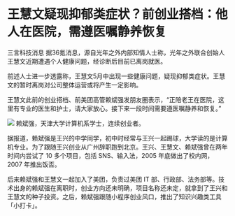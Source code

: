 

# 王慧文疑现抑郁类症状？前创业搭档：他人在医院，需遵医嘱静养恢复

三言科技消息 据36氪消息，源自光年之外内部知情人士称，光年之外联合创始人王慧文近期遭遇个人健康问题，经诊断后目前已离岗就医。

前述人士进一步透露称，王慧文5月中出现一些健康问题，疑现抑郁类症状。王慧文的暂时离岗对公司整体运营或将产生一定影响。

王慧文此前的创业搭档、前美团高管赖斌强发朋友圈表示，“正陪老王在医院，这里有专业的医生和护士，请大家放心。接下来一段时间需要遵医嘱静养和恢复。”

![](https://inews.gtimg.com/om_bt/OPLloTLlolqTOAa8OM8IUuagZkHv3ByyCBHUk_qH0xEksAA/1000)
赖斌强，天津大学计算机系学士，连续创业者。

据报道，赖斌强是王兴的中学同学，初中时经常与王兴一起踢球，大学读的是计算机专业。为了跟随王兴创业从广州辞职跑到北京。王兴、王慧文、赖斌强曾在两年时间内尝试了
10 多个项目，包括 SNS、输入法，2005 年底做出了校内网，2007 年推出饭否。

后来赖斌强和王慧文一起加入了美团，负责过美团 IT
部、行政部、法务部等。技术出身的赖斌强在离职时，创业方向还未明确，项目名称还未定，就拿到了王兴和王慧文的种子投资。之后，赖斌强跟随小程序创业风口，推出了知识兴趣类工具「小打卡」。

